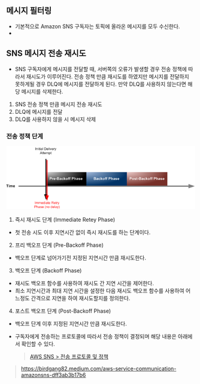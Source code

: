 

## 메시지 필터링

- 기본적으로 Amazon SNS 구독자는 토픽에 올라온 메시지를 모두 수신한다.
- 


## SNS 메시지 전송 재시도

- SNS 구독자에게 메시지를 전달할 때, 서버쪽의 오류가 발생할 경우 전송 정책에 따라서 재시도가 이루어진다. 전송 정책 만큼 재시도를 하였지만 메시지를 전달하지 못하게될 경우 DLQ에 메시지를 전달하게 된다. 만약 DLQ를 사용하지 않는다면 해당 메시지를 삭제한다.
1. SNS 전송 정책 만큼 메시지 전송 재시도
2. DLQ에 메시지를 전달
3. DLQ를 사용하지 않을 시 메시지 삭제

### 전송 정책 단계
![](./img/sns%20_retry.png)

1. 즉시 재시도 단계 (Immediate Retey Phase)
- 첫 전송 시도 이후 지연시간 없이 즉시 재시도를 하는 단계이다.
2. 프리 백오프 단계 (Pre-Backoff Phase)
- 백오프 단계로 넘어가기전 지정된 지연시간 만큼 재시도한다.
3. 백오프 단계 (Backoff Phase)
- 재시도 백오프 함수를 사용하여 재시도 간 지연 시간을 제어한다.
- 최소 지연시간과 최대 지연 시간을 설정한 다음 재시도 백오프 함수를 사용하여 어느정도 간격으로 지연을 하여 재시도할지를 정의한다.
4. 포스트 백오프 단계 (Post-Backoff Phase)
- 백오프 단계 이후 지정된 지연시간 만큼 재시도한다.

- 구독자에게 전송하는 프로토콜에 따라서 전송 정책이 결정되며 해당 내용은 아래에서 확인할 수 있다.
    > [AWS SNS > 전송 프로토콜 및 정책](https://docs.aws.amazon.com/ko_kr/sns/latest/dg/sns-message-delivery-retries.html#delivery-policies-for-protocols)



> https://birdgang82.medium.com/aws-service-communication-amazonsns-dff3ab3b17b6